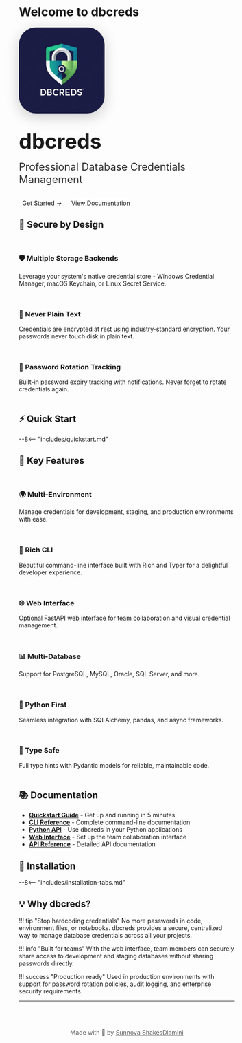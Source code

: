 # Welcome to dbcreds

<div class="hero-gradient">
  <img src="assets/images/logo.svg" alt="dbcreds logo" width="200" style="margin-bottom: 2rem; border-radius: 20%; box-shadow: 0 8px 32px rgba(0, 0, 0, 0.2);">
  
  <h1 style="font-size: 3rem; margin: 0;">dbcreds</h1>
  <p style="font-size: 1.5rem; margin-top: 1rem; opacity: 0.9;">Professional Database Credentials Management</p>
  
  <div style="margin-top: 2rem;">
    <a href="getting-started/quickstart/" class="md-button md-button--primary" style="margin: 0.5rem;">
      Get Started →
    </a>
    <a href="guide/cli/" class="md-button" style="margin: 0.5rem; background: transparent; border: 2px solid white;">
      View Documentation
    </a>
  </div>
</div>

## 🔐 Secure by Design

<div class="grid" style="display: grid; grid-template-columns: repeat(auto-fit, minmax(300px, 1fr)); gap: 1rem; margin: 2rem 0;">
  
  <div class="feature-card">
    <h3>🛡️ Multiple Storage Backends</h3>
    <p>Leverage your system's native credential store - Windows Credential Manager, macOS Keychain, or Linux Secret Service.</p>
  </div>
  
  <div class="feature-card">
    <h3>🔑 Never Plain Text</h3>
    <p>Credentials are encrypted at rest using industry-standard encryption. Your passwords never touch disk in plain text.</p>
  </div>
  
  <div class="feature-card">
    <h3>🔄 Password Rotation Tracking</h3>
    <p>Built-in password expiry tracking with notifications. Never forget to rotate credentials again.</p>
  </div>
  
</div>

## ⚡ Quick Start

--8<-- "includes/quickstart.md"

## 🎯 Key Features

<div class="grid" style="display: grid; grid-template-columns: repeat(auto-fit, minmax(300px, 1fr)); gap: 1rem; margin: 2rem 0;">
  
  <div class="feature-card">
    <h3>🌍 Multi-Environment</h3>
    <p>Manage credentials for development, staging, and production environments with ease.</p>
  </div>
  
  <div class="feature-card">
    <h3>🚀 Rich CLI</h3>
    <p>Beautiful command-line interface built with Rich and Typer for a delightful developer experience.</p>
  </div>
  
  <div class="feature-card">
    <h3>🌐 Web Interface</h3>
    <p>Optional FastAPI web interface for team collaboration and visual credential management.</p>
  </div>
  
  <div class="feature-card">
    <h3>📊 Multi-Database</h3>
    <p>Support for PostgreSQL, MySQL, Oracle, SQL Server, and more.</p>
  </div>
  
  <div class="feature-card">
    <h3>🐍 Python First</h3>
    <p>Seamless integration with SQLAlchemy, pandas, and async frameworks.</p>
  </div>
  
  <div class="feature-card">
    <h3>📝 Type Safe</h3>
    <p>Full type hints with Pydantic models for reliable, maintainable code.</p>
  </div>
  
</div>

## 📚 Documentation

- **[Quickstart Guide](getting-started/quickstart.md)** - Get up and running in 5 minutes
- **[CLI Reference](guide/cli.md)** - Complete command-line documentation
- **[Python API](guide/python-api.md)** - Use dbcreds in your Python applications
- **[Web Interface](guide/web-interface.md)** - Set up the team collaboration interface
- **[API Reference](api/core.md)** - Detailed API documentation

## 🔧 Installation

--8<-- "includes/installation-tabs.md"

## 💡 Why dbcreds?

!!! tip "Stop hardcoding credentials"
    No more passwords in code, environment files, or notebooks. dbcreds provides a secure, 
    centralized way to manage database credentials across all your projects.

!!! info "Built for teams"
    With the web interface, team members can securely share access to development and staging 
    databases without sharing passwords directly.

!!! success "Production ready"
    Used in production environments with support for password rotation policies, audit logging, 
    and enterprise security requirements.

---

<div style="text-align: center; margin-top: 4rem; opacity: 0.7;">
  Made with 💚 by <a href="https://github.com/Sunnova-ShakesDlamini" style="color: var(--dbcreds-teal);">Sunnova ShakesDlamini</a>
</div>
